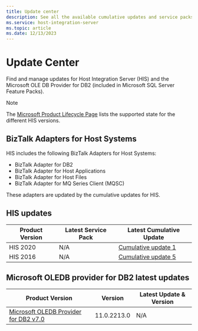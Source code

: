 ```yaml
---
title: Update center
description: See all the available cumulative updates and service packs available for HIS and OLE DB Provider for DB2.
ms.service: host-integration-server
ms.topic: article
ms.date: 12/13/2023
---
```


# Update Center

Find and manage updates for Host Integration Server (HIS) and the Microsoft OLE DB Provider for DB2 (included in Microsoft SQL Server Feature Packs).

> [!NOTE]
> The [Microsoft Product Lifecycle Page](https://support.microsoft.com/lifecycle/) lists the supported state for the different HIS versions.

## BizTalk Adapters for Host Systems

HIS includes the following BizTalk Adapters for Host Systems:

* BizTalk Adapter for DB2
* BizTalk Adapter for Host Applications
* BizTalk Adapter for Host Files
* BizTalk Adapter for MQ Series Client (MQSC)

These adapters are updated by the cumulative updates for HIS.

## HIS updates

| Product Version | Latest Service Pack | Latest Cumulative Update |
| --- | --- | --- |
| HIS 2020 | N/A | [Cumulative update 1](https://support.microsoft.com/en-us/topic/kb5027641-cumulative-update-package-1-for-host-integration-server-2020-7f2167e0-0c8c-44e2-bb3a-0a36643199bf) |
| HIS 2016 | N/A | [Cumulative update 5](https://support.microsoft.com/topic/kb5012477-cumulative-update-package-5-for-host-integration-server-2016-25a3eb95-3027-448a-90b1-8193cf91b526) |

## Microsoft OLEDB provider for DB2 latest updates

| Product Version | Version | Latest Update & Version |
| --- | --- | --- |
| [Microsoft OLEDB Provider for DB2 v7.0](https://www.microsoft.com/en-us/download/details.aspx?id=103466) | 11.0.2213.0 | N/A |
